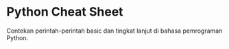 # Python Cheat Sheet
Contekan perintah-perintah basic dan tingkat lanjut di bahasa pemrograman Python.
